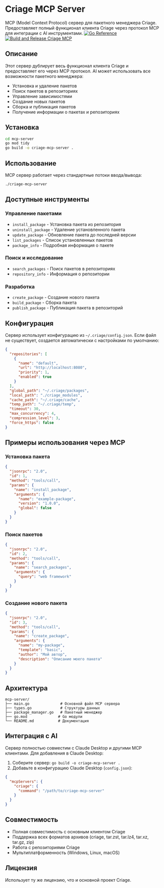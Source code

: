 # Criage MCP Server

MCP (Model Context Protocol) сервер для пакетного менеджера Criage. Предоставляет полный функционал клиента Criage через протокол MCP для интеграции с AI инструментами.
[![Go Reference](https://pkg.go.dev/badge/github.com/criage-oss/criage-mcp.svg)](https://pkg.go.dev/github.com/criage-oss/criage-mcp) [![Build and Release Criage MCP](https://github.com/criage-oss/criage-mcp/actions/workflows/build-and-release.yml/badge.svg)](https://github.com/criage-oss/criage-mcp/actions/workflows/build-and-release.yml)

## Описание

Этот сервер дублирует весь функционал клиента Criage и предоставляет его через MCP протокол. AI может использовать все возможности пакетного менеджера:

- Установка и удаление пакетов
- Поиск пакетов в репозиториях
- Управление зависимостями
- Создание новых пакетов
- Сборка и публикация пакетов
- Получение информации о пакетах и репозиториях

## Установка

```bash
cd mcp-server
go mod tidy
go build -o criage-mcp-server .
```

## Использование

MCP сервер работает через стандартные потоки ввода/вывода:

```bash
./criage-mcp-server
```

## Доступные инструменты

### Управление пакетами

- `install_package` - Установка пакета из репозитория
- `uninstall_package` - Удаление установленного пакета  
- `update_package` - Обновление пакета до последней версии
- `list_packages` - Список установленных пакетов
- `package_info` - Подробная информация о пакете

### Поиск и исследование

- `search_packages` - Поиск пакетов в репозиториях
- `repository_info` - Информация о репозитории

### Разработка

- `create_package` - Создание нового пакета
- `build_package` - Сборка пакета
- `publish_package` - Публикация пакета в репозиторий

## Конфигурация

Сервер использует конфигурацию из `~/.criage/config.json`. Если файл не существует, создается автоматически с настройками по умолчанию:

```json
{
  "repositories": [
    {
      "name": "default",
      "url": "http://localhost:8080", 
      "priority": 1,
      "enabled": true
    }
  ],
  "global_path": "~/.criage/packages",
  "local_path": "./criage_modules",
  "cache_path": "~/.criage/cache",
  "temp_path": "~/.criage/temp",
  "timeout": 30,
  "max_concurrency": 4,
  "compression_level": 3,
  "force_https": false
}
```

## Примеры использования через MCP

### Установка пакета

```json
{
  "jsonrpc": "2.0",
  "id": 1,
  "method": "tools/call",
  "params": {
    "name": "install_package",
    "arguments": {
      "name": "example-package",
      "version": "1.0.0",
      "global": false
    }
  }
}
```

### Поиск пакетов

```json
{
  "jsonrpc": "2.0", 
  "id": 2,
  "method": "tools/call",
  "params": {
    "name": "search_packages",
    "arguments": {
      "query": "web framework"
    }
  }
}
```

### Создание нового пакета

```json
{
  "jsonrpc": "2.0",
  "id": 3, 
  "method": "tools/call",
  "params": {
    "name": "create_package",
    "arguments": {
      "name": "my-package",
      "template": "basic",
      "author": "Мой автор",
      "description": "Описание моего пакета"
    }
  }
}
```

## Архитектура

```
mcp-server/
├── main.go              # Основной файл MCP сервера
├── types.go             # Структуры данных
├── package_manager.go   # Пакетный менеджер
├── go.mod              # Go модули
└── README.md           # Документация
```

## Интеграция с AI

Сервер полностью совместим с Claude Desktop и другими MCP клиентами. Для добавления в Claude Desktop:

1. Соберите сервер: `go build -o criage-mcp-server .`
2. Добавьте в конфигурацию Claude Desktop (`config.json`):

```json
{
  "mcpServers": {
    "criage": {
      "command": "/path/to/criage-mcp-server"
    }
  }
}
```

## Совместимость

- Полная совместимость с основным клиентом Criage
- Поддержка всех форматов архивов (criage, tar.zst, tar.lz4, tar.xz, tar.gz, zip)
- Работа с репозиториями Criage
- Мультиплатформенность (Windows, Linux, macOS)

## Лицензия

Использует ту же лицензию, что и основной проект Criage.

